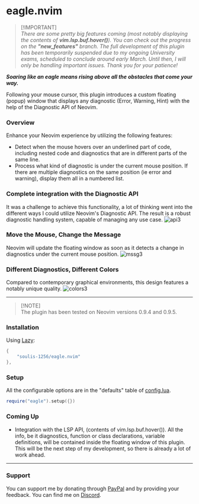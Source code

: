 # eagle.nvim
> [!IMPORTANT]\
> _There are some pretty big features coming (most notably displaying the contents of **vim.lsp.buf.hover()**). You can check out the progress on the **"new_features"** branch. The full development of this plugin has been temporarily suspended due to my ongoing University exams, scheduled to conclude around early March. Until then, I will only be handling important issues. Thank you for your patience!_

***Soaring like an eagle means rising above all the obstacles that come your way.***

Following your mouse cursor, this plugin introduces a custom floating (popup) window that displays any diagnostic (Error, Warning, Hint) with the help of the Diagnostic API of Neovim.
### Overview
Enhance your Neovim experience by utilizing the following features:
- Detect when the mouse hovers over an underlined part of code, including nested code and diagnostics that are in different parts of the same line.
- Process what kind of diagnostic is under the current mouse position. If there are multiple diagnostics on the same position (ie error and warning), display them all in a numbered list.

### Complete integration with the Diagnostic API
It was a challenge to achieve this functionality, a lot of thinking went into the different ways I could utilize Neovim's Diagnostic API. The result is a robust diagnostic handling system, capable of managing any use case.
![api3](https://github.com/soulis-1256/hoverhints.nvim/assets/118274635/3362d1ea-83a8-44b7-90f7-f5324fd2e713)

### Move the Mouse, Change the Message
Neovim will update the floating window as soon as it detects a change in diagnostics under the current mouse position.
![mssg3](https://github.com/soulis-1256/hoverhints.nvim/assets/118274635/605dd43b-078a-46cd-971f-213c7a4c57be)

### Different Diagnostics, Different Colors
Compared to contemporary graphical environments, this design features a notably unique quality.
![colors3](https://github.com/soulis-1256/hoverhints.nvim/assets/118274635/a24e91e3-05c6-4da9-92d8-bb7725bae1a9)

---

> [!NOTE]\
> The plugin has been tested on Neovim versions 0.9.4 and 0.9.5.

### Installation
Using [Lazy](https://github.com/folke/lazy.nvim):
```lua
{
    "soulis-1256/eagle.nvim"
},
```

### Setup
All the configurable options are in the "defaults" table of [config.lua](./lua/eagle/config.lua).
```lua
require("eagle").setup({})
```

### Coming Up
- Integration with the LSP API, (contents of vim.lsp.buf.hover()). All the info, be it diagnostics, function or class declarations, variable definitions, will be contained inside the floating window of this plugin. This will be the next step of my development, so there is already a lot of work ahead.

---
### Support
You can support me by donating through [PayPal](https://www.paypal.com/paypalme/soulis1256) and by providing your feedback. You can find me on [Discord](https://discord.com/users/319490489411829761).


